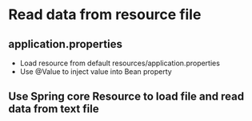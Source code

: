 # Read data from resource file
## application.properties
- Load resource from default resources/application.properties
- Use @Value to inject value into Bean property
## Use Spring core Resource to load file and read data from text file
